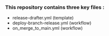 ### This repository contains three key files :
- release-drafter.yml (template)
- deploy-branch-release.yml (workflow)
- on_merge_to_main.yml (workflow)
